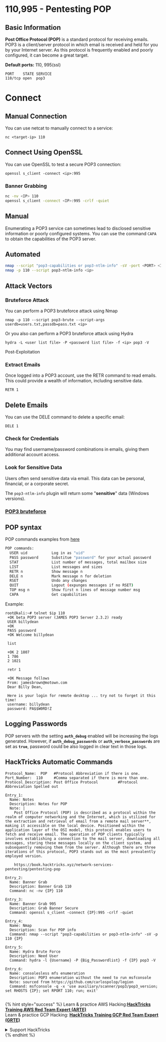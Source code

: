 # 110,995 - Pentesting POP

## Basic Information

**Post Office Protocol (POP)** is a standard protocol for receiving emails. POP3 is a client/server protocol in which email is received and held for you by your Internet server. As this protocol is frequently enabled and poorly configured, it can become a great target.

**Default ports:** 110, 995(ssl)

```
PORT    STATE SERVICE
110/tcp open  pop3
```
# Connect
## Manual Connection
You can use netcat to manually connect to a service:
```
nc <target-ip> 110
```
## Connect Using OpenSSL
You can use OpenSSL to test a secure POP3 connection:
```
openssl s_client -connect <ip>:995
```
### Banner Grabbing

```bash
nc -nv <IP> 110
openssl s_client -connect <IP>:995 -crlf -quiet
```

## Manual

Enumerating a POP3 service can sometimes lead to disclosed sensitive information or poorly configured systems. You can use the command `CAPA` to obtain the capabilities of the POP3 server.

## Automated

```bash
nmap --script "pop3-capabilities or pop3-ntlm-info" -sV -port <PORT> <IP> #All are default scripts
nmap -p 110 --script pop3-ntlm-info <ip>
```
## Attack Vectors
### Bruteforce Attack
You can perform a POP3 bruteforce attack using Nmap
```
nmap -p 110 --script pop3-brute --script-args userdb=users.txt,passdb=pass.txt <ip>
```
Or you also can perform a POP3 bruteforce attack using Hydra
```
hydra -L <user list file> -P <password list file> -f <ip> pop3 -V
```
Post-Exploitation
### Extract Emails

Once logged into a POP3 account, use the RETR command to read emails. This could provide a wealth of information, including sensitive data.
```
RETR 1
```
## Delete Emails
You can use the DELE command to delete a specific email:
```
DELE 1
```
### Check for Credentials

You may find username/password combinations in emails, giving them additional account access.

### Look for Sensitive Data

Users often send sensitive data via email. This data can be personal, financial, or a corporate secret.



The `pop3-ntlm-info` plugin will return some "**sensitive**" data (Windows versions).

### [POP3 bruteforce](../generic-hacking/brute-force.md#pop)

## POP syntax

POP commands examples from [here](http://sunnyoasis.com/services/emailviatelnet.html)

```bash
POP commands:
  USER uid           Log in as "uid"
  PASS password      Substitue "password" for your actual password
  STAT               List number of messages, total mailbox size
  LIST               List messages and sizes
  RETR n             Show message n
  DELE n             Mark message n for deletion
  RSET               Undo any changes
  QUIT               Logout (expunges messages if no RSET)
  TOP msg n          Show first n lines of message number msg
  CAPA               Get capabilities
```

Example:

```
root@kali:~# telnet $ip 110
 +OK beta POP3 server (JAMES POP3 Server 2.3.2) ready 
 USER billydean    
 +OK
 PASS password
 +OK Welcome billydean

 list

 +OK 2 1807
 1 786
 2 1021

 retr 1

 +OK Message follows
 From: jamesbrown@motown.com
 Dear Billy Dean,

 Here is your login for remote desktop ... try not to forget it this time!
 username: billydean
 password: PA$$W0RD!Z
```

## Logging Passwords

POP servers with the setting **`auth_debug`** enabled will be increasing the logs generated. However, if **`auth_debug_passwords`** or **`auth_verbose_passwords`** are set as **`true`**, password could be also logged in clear text in those logs.

## HackTricks Automatic Commands

```
Protocol_Name:  POP   #Protocol Abbreviation if there is one.
Port_Number:  110     #Comma separated if there is more than one.
Protocol_Description: Post Office Protocol         #Protocol Abbreviation Spelled out

Entry_1:
  Name: Notes
  Description: Notes for POP
  Note: |
    Post Office Protocol (POP) is described as a protocol within the realm of computer networking and the Internet, which is utilized for the extraction and retrieval of email from a remote mail server**, making it accessible on the local device. Positioned within the application layer of the OSI model, this protocol enables users to fetch and receive email. The operation of POP clients typically involves establishing a connection to the mail server, downloading all messages, storing these messages locally on the client system, and subsequently removing them from the server. Although there are three iterations of this protocol, POP3 stands out as the most prevalently employed version.

    https://book.hacktricks.xyz/network-services-pentesting/pentesting-pop

Entry_2:
  Name: Banner Grab
  Description: Banner Grab 110
  Command: nc -nv {IP} 110

Entry_3:
  Name: Banner Grab 995
  Description: Grab Banner Secure
  Command: openssl s_client -connect {IP}:995 -crlf -quiet

Entry_4:
  Name: Nmap
  Description: Scan for POP info
  Command: nmap --script "pop3-capabilities or pop3-ntlm-info" -sV -p 110 {IP}

Entry_5:
  Name: Hydra Brute Force
  Description: Need User
  Command: hydra -l {Username} -P {Big_Passwordlist} -f {IP} pop3 -V
  
Entry_6:
  Name: consolesless mfs enumeration
  Description: POP3 enumeration without the need to run msfconsole
  Note: sourced from https://github.com/carlospolop/legion
  Command: msfconsole -q -x 'use auxiliary/scanner/pop3/pop3_version; set RHOSTS {IP}; set RPORT 110; run; exit' 
  
```

{% hint style="success" %}
Learn & practice AWS Hacking:<img src="../.gitbook/assets/arte.png" alt="" data-size="line">[**HackTricks Training AWS Red Team Expert (ARTE)**](https://training.hacktricks.xyz/courses/arte)<img src="../.gitbook/assets/arte.png" alt="" data-size="line">\
Learn & practice GCP Hacking: <img src="../.gitbook/assets/grte.png" alt="" data-size="line">[**HackTricks Training GCP Red Team Expert (GRTE)**<img src="../.gitbook/assets/grte.png" alt="" data-size="line">](https://training.hacktricks.xyz/courses/grte)

<details>

<summary>Support HackTricks</summary>

* Check the [**subscription plans**](https://github.com/sponsors/carlospolop)!
* **Join the** 💬 [**Discord group**](https://discord.gg/hRep4RUj7f) or the [**telegram group**](https://t.me/peass) or **follow** us on **Twitter** 🐦 [**@hacktricks\_live**](https://twitter.com/hacktricks_live)**.**
* **Share hacking tricks by submitting PRs to the** [**HackTricks**](https://github.com/carlospolop/hacktricks) and [**HackTricks Cloud**](https://github.com/carlospolop/hacktricks-cloud) github repos.

</details>
{% endhint %}
